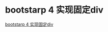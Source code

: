 # bootstarp 4 实现固定div
[bootstarp 4 实现固定div](https://blog.csdn.net/shansusu/article/details/42706683 "MakeDown")